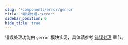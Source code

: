 ```yaml
---
slug: '/components/error/gerror'
title: '错误处理-gerror'
sidebar_position: 0
hide_title: true
---
```


错误处理功能由 `gerror` 模块实现，具体请参考 [错误处理](../../核心组件/错误处理/错误处理.md) 章节。